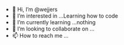 - 👋 Hi, I’m @wejjers
- 👀 I’m interested in ...Learning how to code
- 🌱 I’m currently learning ...nothing
- 💞️ I’m looking to collaborate on ...
- 📫 How to reach me ...

<!---
wejjers/wejjers is a ✨ special ✨ repository because its `README.md` (this file) appears on your GitHub profile.
You can click the Preview link to take a look at your changes.
--->
